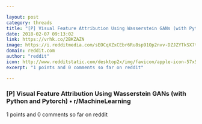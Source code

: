 ```yaml
---

layout: post
category: threads
title: "[P] Visual Feature Attribution Using Wasserstein GANs (with Python and Pytorch)"
date: 2018-02-07 09:13:02
link: https://vrhk.co/2BKZAZN
image: https://i.redditmedia.com/sEOCqXZxCEbr6Ru8sp91Op2nvv-DZJZYTkSX7tyGbmw.jpg?w=216&s=bccc5308fa975f5283d09dcd3e51fa8c
domain: reddit.com
author: "reddit"
icon: http://www.redditstatic.com/desktop2x/img/favicon/apple-icon-57x57.png
excerpt: "1 points and 0 comments so far on reddit"

---
```


### [P] Visual Feature Attribution Using Wasserstein GANs (with Python and Pytorch) • r/MachineLearning

1 points and 0 comments so far on reddit